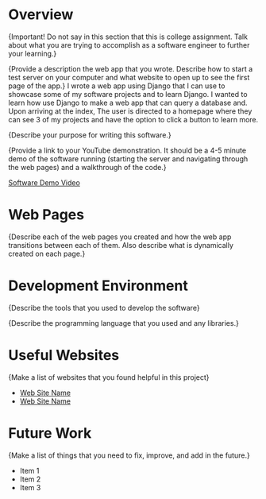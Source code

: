# Overview

{Important!  Do not say in this section that this is college assignment.  Talk about what you are trying to accomplish as a software engineer to further your learning.}

{Provide a description the web app that you wrote. Describe how to start a test server on your computer and what website to open up to see the first page of the app.}
I wrote a web app using Django that I can use to showcase some of my software projects and to learn Django. I wanted to learn how use Django to make a web app that can query a database and. Upon arriving at the index, The user is directed to a homepage where they can see 3 of my projects and have the option to click a button to learn more. 

{Describe your purpose for writing this software.}

{Provide a link to your YouTube demonstration.  It should be a 4-5 minute demo of the software running (starting the server and navigating through the web pages) and a walkthrough of the code.}

[Software Demo Video](https://www.loom.com/share/7303efc8477342a392833b20f635e8e2?sid=d4b4b9ef-e9b0-46d3-b748-deeaf4521575)

# Web Pages

{Describe each of the web pages you created and how the web app transitions between each of them.  Also describe what is dynamically created on each page.}

# Development Environment

{Describe the tools that you used to develop the software}

{Describe the programming language that you used and any libraries.}

# Useful Websites

{Make a list of websites that you found helpful in this project}
* [Web Site Name](http://url.link.goes.here)
* [Web Site Name](http://url.link.goes.here)

# Future Work

{Make a list of things that you need to fix, improve, and add in the future.}
* Item 1
* Item 2
* Item 3
